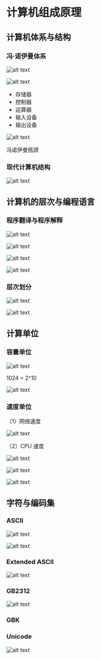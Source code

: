 # 计算机组成原理

## 计算机体系与结构

### 冯·诺伊曼体系

![alt text](img/image.png)

![alt text](img/image-1.png)

- 存储器
- 控制器
- 运算器
- 输入设备
- 输出设备

![alt text](img/image-2.png)

冯诺伊曼瓶颈

### 现代计算机结构

![alt text](img/image-3.png)

## 计算机的层次与编程语言

### 程序翻译与程序解释

![alt text](img/image-4.png)

![alt text](img/image-5.png)

![alt text](img/image-6.png)

![alt text](img/image-7.png)

### 层次划分

![alt text](img/image-8.png)

![alt text](img/image-9.png)

## 计算单位

### 容量单位

![alt text](img/image-10.png)

1024 = 2^10

![alt text](img/image-11.png)

### 速度单位

（1）网络速度

![alt text](img/image-12.png)

（2）CPU 速度

![alt text](img/image-13.png)

![alt text](img/image-14.png)

![alt text](img/image-15.png)

## 字符与编码集

### ASCII

![alt text](img/image-16.png)

![alt text](img/image-17.png)

### Extended ASCII

![alt text](img/image-18.png)

### GB2312

![alt text](img/image-19.png)

### GBK

### Unicode

![alt text](img/image-20.png)
